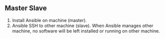 ## Master Slave ## 
1. Install Ansible on machine (master). 
2. Ansible SSH to other machine (slave). When Ansible manages other machine, no software will be left installed or running on other machine. 

